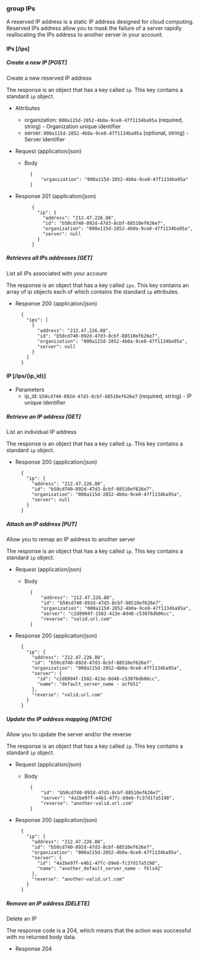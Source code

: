 ### group IPs

A reserved IP address is a static IP address designed for cloud computing.
Reserved IPs address allow you to mask the failure of a server rapidly reallocating the IPs address to another server in your account.

#### IPs [/ips]

##### Create a new IP [POST]

Create a new reserved IP address

The response is an object that has a key called `ip`. This key contains a standard `ip` object.

+ Attributes
    + organization: `000a115d-2852-4b0a-9ce8-47f1134ba95a` (required, string) - Organization unique identifier
    + server: `000a115d-2852-4b0a-9ce8-47f1134ba95a` (optional, string) - Server identifier

+ Request (application/json)

    + Body

            {
                "organization": "000a115d-2852-4b0a-9ce8-47f1134ba95a"
            }

+ Response 201 (application/json)

            {
              "ip": {
                "address": "212.47.226.88",
                "id": "b50cd740-892d-47d3-8cbf-88510ef626e7",
                "organization": "000a115d-2852-4b0a-9ce8-47f1134ba95a",
                "server": null
              }
            }

##### Retrieves all IPs addresses [GET]

List all IPs associated with your account

The response is an object that has a key called `ips`. This key contains an array of ip objects each of which contains the standard `ip` attributes.

+ Response 200 (application/json)

        {
          "ips": [
            {
              "address": "212.47.226.88",
              "id": "b50cd740-892d-47d3-8cbf-88510ef626e7",
              "organization": "000a115d-2852-4b0a-9ce8-47f1134ba95a",
              "server": null
            }
          ]
        }

#### IP [/ips/{ip_id}]

+ Parameters
    + ip_id: `b50cd740-892d-47d3-8cbf-88510ef626e7` (required, string) - IP unique identifier

##### Retrieve an IP address [GET]

List an individual IP address

The response is an object that has a key called `ip`. This key contains a standard `ip` object.

+ Response 200 (application/json)

        {
          "ip": {
            "address": "212.47.226.88",
            "id": "b50cd740-892d-47d3-8cbf-88510ef626e7",
            "organization": "000a115d-2852-4b0a-9ce8-47f1134ba95a",
            "server": null
          }
        }

##### Attach an IP address [PUT]

Allow you to remap an IP address to another server

The response is an object that has a key called `ip`. This key contains a standard `ip` object.

+ Request (application/json)

    + Body

            {
                "address": "212.47.226.88",
                "id": "b50cd740-892d-47d3-8cbf-88510ef626e7",
                "organization": "000a115d-2852-4b0a-9ce8-47f1134ba95a",
                "server": "c2d8994f-1582-413e-8d48-c53076db06cc",
                "reverse": "valid.url.com"
            }


+ Response 200 (application/json)

        {
          "ip": {
            "address": "212.47.226.88",
            "id": "b50cd740-892d-47d3-8cbf-88510ef626e7",
            "organization": "000a115d-2852-4b0a-9ce8-47f1134ba95a",
            "server": {
              "id": "c2d8994f-1582-413e-8d48-c53076db06cc",
              "name": "default_server_name - acfb51"
            },
            "reverse": "valid.url.com"
          }
        }

##### Update the IP address mapping [PATCH]

Allow you to update the server and/or the reverse

The response is an object that has a key called `ip`. This key contains a standard `ip` object.

+ Request (application/json)

    + Body

            {
                "id": "b50cd740-892d-47d3-8cbf-88510ef626e7",
                "server": "4a1be97f-e4b1-47fc-b9e6-fc37d17a5198",
                "reverse": "another-valid.url.com"
            }


+ Response 200 (application/json)

        {
          "ip": {
            "address": "212.47.226.88",
            "id": "b50cd740-892d-47d3-8cbf-88510ef626e7",
            "organization": "000a115d-2852-4b0a-9ce8-47f1134ba95a",
            "server": {
              "id": "4a1be97f-e4b1-47fc-b9e6-fc37d17a5198",
              "name": "another_default_server_name - fkls42"
            },
            "reverse": "another-valid.url.com"
          }
        }

##### Remove an IP address [DELETE]

Delete an IP

The response code is a 204, which means that the action was successful with no returned body data.

+ Response 204


